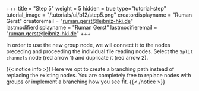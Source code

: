 +++
title = "Step 5"
weight = 5
hidden = true
type="tutorial-step"
tutorial_image = "/tutorials/ui/b12/step5.png"
creatordisplayname = "Ruman Gerst"
creatoremail = "ruman.gerst@leibniz-hki.de"
lastmodifierdisplayname = "Ruman Gerst"
lastmodifieremail = "ruman.gerst@leibniz-hki.de"
+++

In order to use the new group node, we will connect it to the nodes preceding and proceeding the individual file reading nodes. Select the `Split channels` node (red arrow 1) and duplicate it (red arrow 2).

{{< notice info >}}
Here we opt to create a branching path instead of replacing the existing nodes. You are completely free to replace nodes with groups or implement a branching how you see fit.
{{< /notice >}}